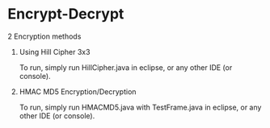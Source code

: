 # Encrypt-Decrypt

2 Encryption methods


1. Using Hill Cipher 3x3

    To run, simply run HillCipher.java in eclipse, or any other IDE (or console). 

2. HMAC MD5 Encryption/Decryption

     To run, simply run HMACMD5.java with TestFrame.java in eclipse, or any other IDE (or console). 




